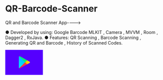 # QR-Barcode-Scanner
QR and Barcode Scanner App---->

● Developed by using: Google Barcode MLKIT , Camera , 
MVVM , Room , Dagger2 , RxJava. 
● Features: QR Scanning , Barcode Scanning , Generating QR 
and Barcode , History of Scanned Codes.

<a href='https://play.google.com/store/apps/details?id=com.eventyay.attendee'><img alt='Get it on Google Play' src='download.png' height="80"/></a>
